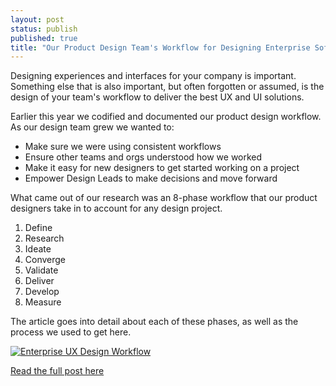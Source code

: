 ```yaml
---
layout: post
status: publish
published: true
title: "Our Product Design Team's Workflow for Designing Enterprise Software"
---
```


Designing experiences and interfaces for your company is important. Something else that is also important, but often forgotten or assumed, is the design of your team's workflow to deliver the best UX and UI solutions.

Earlier this year we codified and documented our product design workflow. As our design team grew we wanted to:

* Make sure we were using consistent workflows
* Ensure other teams and orgs understood how we worked
* Make it easy for new designers to get started working on a project
* Empower Design Leads to make decisions and move forward

What came out of our research was an 8-phase workflow that our product designers take in to account for any design project.

1. Define
2. Research
3. Ideate
4. Converge
5. Validate
6. Deliver
7. Develop
8. Measure

The article goes into detail about each of these phases, as well as the process we used to get here.

<div class="media">
  <a href="https://blog.usejournal.com/how-we-design-enterprise-software-916124fb73db"><img src="{{site.baseurl}}/img/workflowpost.jpg" alt="Enterprise UX Design Workflow"></a>
</div>

<a href="https://blog.usejournal.com/how-we-design-enterprise-software-916124fb73db" class="button">Read the full post here</a>

